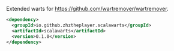 Extended warts for https://github.com/wartremover/wartremover.

```xml
<dependency>
  <groupId>io.github.zhztheplayer.scalawarts</groupId>
  <artifactId>scalawarts</artifactId>
  <version>0.1.0</version>
</dependency>
```

